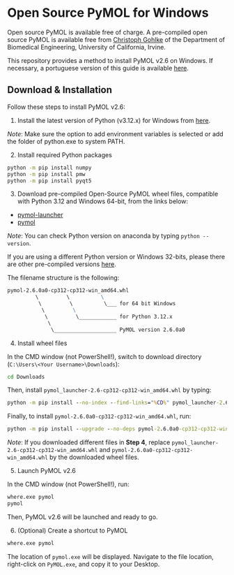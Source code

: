# Open Source PyMOL for Windows

Open source PyMOL is available free of charge. A pre-compiled open source PyMOL is available free from [Christoph Gohlke](https://www.cgohlke.com/) of the Department of Biomedical Engineering, University of California, Irvine.

This repository provides a method to install PyMOL v2.6 on Windows. If necessary, a portuguese version of this guide is available [here](https://github.com/cnpem/PyMOL4Win/blob/main/README_PT.md).

## Download & Installation

Follow these steps to install PyMOL v2.6:

1. Install the latest version of Python (v3.12.x) for Windows from [here](http://www.python.org/downloads/).

_Note_: Make sure the option to add environment variables is selected or add the folder of python.exe to system PATH.

2. Install required Python packages

```cmd
python -m pip install numpy
python -m pip install pmw
python -m pip install pyqt5
```

3. Download pre-compiled Open-Source PyMOL wheel files, compatible with Python 3.12 and Windows 64-bit, from the links below:

- [pymol-launcher](https://github.com/cnpem/PyMOL4Win/releases/latest/download/pymol_launcher-2.6-cp312-cp312-win_amd64.whl)
- [pymol](https://github.com/cnpem/PyMOL4Win/releases/latest/download/pymol-2.6.0a0-cp312-cp312-win_amd64.whl)

_Note_: You can check Python version on anaconda by typing `python --version`.

If you are using a different Python version or Windows 32-bits, please there are other pre-compiled versions [here](https://github.com/cgohlke/pymol-open-source-wheels/releases).

The filename structure is the following:

```cmd
pymol‑2.6.0a0‑cp312‑cp312‑win_amd64.whl
         \         \          \
          \         \          \___ for 64 bit Windows
           \         \
            \         \____________ for Python 3.12.x
             \
              \____________________ PyMOL version 2.6.0a0
```

4. Install wheel files

In the CMD window (not PowerShell!), switch to download directory (`C:\Users\<Your Username>\Downloads`):

```cmd
cd Downloads
```

Then, install `pymol_launcher-2.6-cp312-cp312-win_amd64.whl` by typing:

```cmd
python -m pip install --no-index --find-links="%CD%" pymol_launcher-2.6-cp312-cp312-win_amd64.whl
```

Finally, to install `pymol-2.6.0a0-cp312-cp312-win_amd64.whl`, run:

```cmd
python -m pip install --upgrade --no-deps pymol-2.6.0a0-cp312-cp312-win_amd64.whl
```

_Note_: If you downloaded different files in **Step 4**, replace `pymol_launcher-2.6-cp312-cp312-win_amd64.whl` and `pymol-2.6.0a0-cp312-cp312-win_amd64.whl` by the downloaded wheel files.

5. Launch PyMOL v2.6

In the CMD window (not PowerShell!), run:

```cmd
where.exe pymol
pymol
```

Then, PyMOL v2.6 will be launched and ready to go.

6. (Optional) Create a shortcut to PyMOL

```cmd
where.exe pymol
```

The location of `pymol.exe` will be displayed. Navigate to the file location, right-click on `PyMOL.exe`, and copy it to your Desktop.
